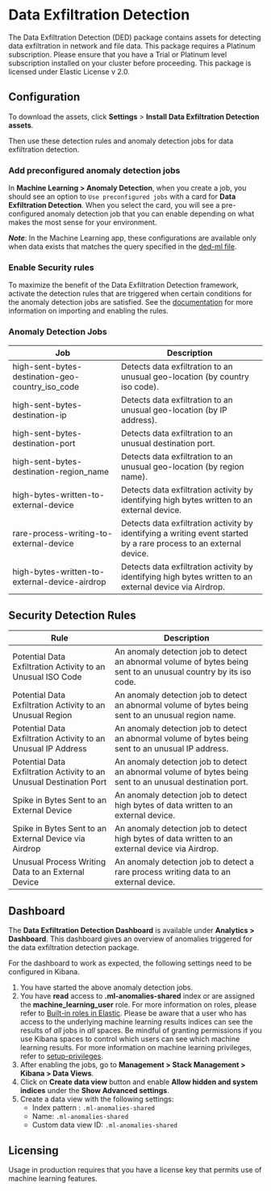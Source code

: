 # Data Exfiltration Detection

The Data Exfiltration Detection (DED) package contains assets for detecting data exfiltration in network and file data. This package requires a Platinum subscription. Please ensure that you have a Trial or Platinum level subscription installed on your cluster before proceeding. This package is licensed under Elastic License v 2.0.

## Configuration

To download the assets, click **Settings** > **Install Data Exfiltration Detection assets**. 

Then use these detection rules and anomaly detection jobs for data exfiltration detection.

### Add preconfigured anomaly detection jobs

In **Machine Learning > Anomaly Detection**, when you create a job, you should see an option to `Use preconfigured jobs` with a card for **Data Exfiltration Detection**. When you select the card, you will see a pre-configured anomaly detection job that you can enable depending on what makes the most sense for your environment.

**_Note_**: In the Machine Learning app, these configurations are available only when data exists that matches the query specified in the [ded-ml file](https://github.com/elastic/integrations/blob/main/packages/ded/kibana/ml_module/ded-ml.json#L10).

### Enable Security rules

To maximize the benefit of the Data Exfiltration Detection framework, activate the detection rules that are triggered when certain conditions for the anomaly detection jobs are satisfied. See the [documentation](https://www.elastic.co/guide/en/security/current/detection-engine-overview.html) for more information on importing and enabling the rules.

### Anomaly Detection Jobs

| Job | Description                                                                                |
|---|--------------------------------------------------------------------------------------------|
| high-sent-bytes-destination-geo-country_iso_code | Detects data exfiltration to an unusual geo-location (by country iso code).                |
| high-sent-bytes-destination-ip | Detects data exfiltration to an unusual geo-location (by IP address).                      |
| high-sent-bytes-destination-port | Detects data exfiltration to an unusual destination port.                                  |
| high-sent-bytes-destination-region_name | Detects data exfiltration to an unusual geo-location (by region name).                     |
 | high-bytes-written-to-external-device | Detects data exfiltration activity by identifying high bytes written to an external device. |
 | rare-process-writing-to-external-device | Detects data exfiltration activity by identifying a writing event started by a rare process to an external device. |
 | high-bytes-written-to-external-device-airdrop | Detects data exfiltration activity by identifying high bytes written to an external device via Airdrop.|

## Security Detection Rules

| Rule | Description                                                                                                    |
|---|----------------------------------------------------------------------------------------------------------------|
| Potential Data Exfiltration Activity to an Unusual ISO Code | An anomaly detection job to detect an abnormal volume of bytes being sent to an unusual country by its iso code. |
| Potential Data Exfiltration Activity to an Unusual Region | An anomaly detection job to detect an abnormal volume of bytes being sent to an unusual region name.           |
| Potential Data Exfiltration Activity to an Unusual IP Address | An anomaly detection job to detect an abnormal volume of bytes being sent to an unusual IP address.            |
| Potential Data Exfiltration Activity to an Unusual Destination Port | An anomaly detection job to detect an abnormal volume of bytes being sent to an unusual destination port.      |
 | Spike in Bytes Sent to an External Device | An anomaly detection job to detect high bytes of data written to an external device.                           |
| Spike in Bytes Sent to an External Device via Airdrop | An anomaly detection job to detect high bytes of data written to an external device via Airdrop. |
 | Unusual Process Writing Data to an External Device | An anomaly detection job to detect a rare process writing data to an external device.                          |

## Dashboard

The **Data Exfiltration Detection Dashboard** is available under **Analytics > Dashboard**. This dashboard gives an overview of anomalies triggered for the data exfiltration detection package.

For the dashboard to work as expected, the following settings need to be configured in Kibana. 
1. You have started the above anomaly detection jobs.
2. You have **read** access to **.ml-anomalies-shared** index or are assigned the **machine_learning_user** role. For more information on roles, please refer to [Built-in roles in Elastic](https://www.elastic.co/guide/en/elasticsearch/reference/current/built-in-roles.html). Please be aware that a user who has access to the underlying machine learning results indices can see the results of _all_ jobs in _all_ spaces. Be mindful of granting permissions if you use Kibana spaces to control which users can see which machine learning results. For more information on machine learning privileges, refer to [setup-privileges](https://www.elastic.co/guide/en/machine-learning/current/setup.html#setup-privileges).
3. After enabling the jobs, go to **Management > Stack Management > Kibana > Data Views**. 
4. Click on **Create data view** button and enable **Allow hidden and system indices** under the **Show Advanced settings**.
5. Create a data view with the following settings:
    - Index pattern : `.ml-anomalies-shared`
    - Name: `.ml-anomalies-shared`
    - Custom data view ID: `.ml-anomalies-shared`
## Licensing
Usage in production requires that you have a license key that permits use of machine learning features.
